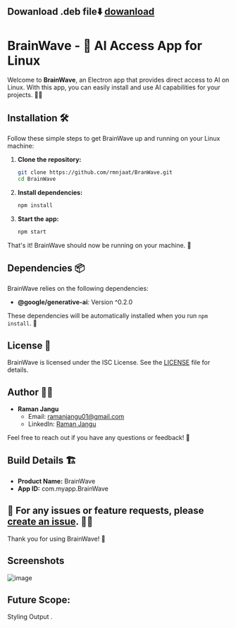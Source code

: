 ## Dowanload .deb file⬇️   [dowanload](https://drive.google.com/file/d/1j1aefncX6uCRFfp1stdeHDJFBuOXAlli/view?usp=sharing)

# BrainWave - 🚀 AI Access App for Linux

Welcome to **BrainWave**, an Electron app that provides direct access to AI on Linux. With this app, you can easily install and use AI capabilities for your projects. 🧠✨

## Installation 🛠️

Follow these simple steps to get BrainWave up and running on your Linux machine:

1. **Clone the repository:**
   ```bash
   git clone https://github.com/rmnjaat/BranWave.git
   cd BrainWave
   ```

2. **Install dependencies:**
   ```bash
   npm install
   ```

3. **Start the app:**
   ```bash
   npm start
   ```

That's it! BrainWave should now be running on your machine. 🎉

## Dependencies 📦

BrainWave relies on the following dependencies:

- **@google/generative-ai**: Version ^0.2.0

These dependencies will be automatically installed when you run `npm install`. 🔄

## License 📜

BrainWave is licensed under the ISC License. See the [LICENSE](LICENSE) file for details.

## Author 👨‍💻

- **Raman Jangu**
  - Email: ramanjangu01@gmail.com
  - LinkedIn: [Raman Jangu](https://linkedin.com/in/raman-jangu)

Feel free to reach out if you have any questions or feedback! 🚀

## Build Details 🏗️

- **Product Name:** BrainWave
- **App ID:** com.myapp.BrainWave


## 🐛  For any issues or feature requests, please [create an issue](https://github.com/rmnjaat/BranWave/issues). 🐛🚀


Thank you for using BrainWave! 🙌

## Screenshots
![image](https://github.com/user-attachments/assets/58d014aa-8ee5-45a8-97ae-7ecd710e28a0)


## Future Scope:
 Styling Output .
